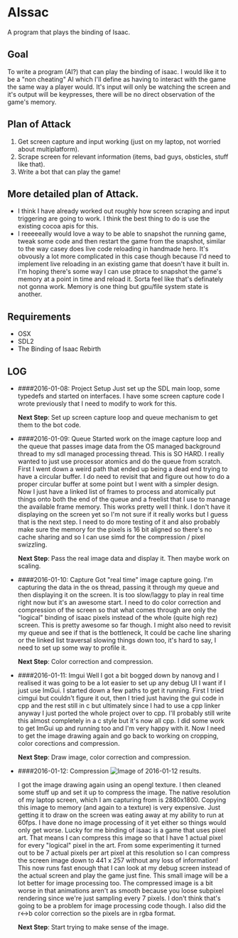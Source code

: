 # AIssac
A program that plays the binding of Isaac.

## Goal
To write a program (AI?) that can play the binding of isaac. I would like it to be a "non cheating"
AI which I'll define as having to interact with the game the same way a player would. It's input
will only be watching the screen and it's output will be keypresses, there will be no direct
observation of the game's memory.

## Plan of Attack
1) Get screen capture and input working (just on my laptop, not worried about multiplatform).
2) Scrape screen for relevant information (items, bad guys, obsticles, stuff like that).
3) Write a bot that can play the game!

## More detailed plan of Attack.
* I think I have already worked out roughly how screen scraping and input triggering are going to
work. I think the best thing to do is use the existing cocoa apis for this.
* I reeeeeally would love a way to be able to snapshot the running game, tweak some code and then
restart the game from the snapshot, similar to the way casey does live code reloading in handmade
hero. It's obvously a lot more complicated in this case though because I'd need to implement live
reloading in an existing game that doesn't have it built in. I'm hoping there's some way I can use
ptrace to snapshot the game's memory at a point in time and reload it. Sorta feel like that's
definately not gonna work. Memory is one thing but gpu/file system state is another.

## Requirements

* OSX
* SDL2
* The Binding of Isaac Rebirth

## LOG
* ####2016-01-08: Project Setup
    Just set up the SDL main loop, some typedefs and started on interfaces. I have some screen
    capture code I wrote previously that I need to modify to work for this.

    **Next Step**: Set up screen capture loop and queue mechanism to get them to the bot code.

* ####2016-01-09: Queue
    Started work on the image capture loop and the queue that passes image data from the OS managed
    background thread to my sdl managed processing thread. This is SO HARD. I really wanted to just
    use processor atomics and do the queue from scratch. First I went down a weird path that ended
    up being a dead end trying to have a circular buffer. I do need to revisit that and figure out
    how to do a proper circular buffer at some point but I went with a simpler design. Now I just
    have a linked list of frames to process and atomically put things onto both the end of the
    queue and a freelist that I use to manage the available frame memory. This works pretty well I
    think. I don't have it displaying on the screen yet so I'm not sure if it really works but I
    guess that is the next step. I need to do more testing of it and also probably make sure the
    memory for the pixels is 16 bit aligned so there's no cache sharing and so I can use simd
    for the compression / pixel swizzling.

    **Next Step**: Pass the real image data and display it. Then maybe work on scaling.

* ####2016-01-10: Capture
    Got "real time" image capture going. I'm capturing the data in the os thread, passing it through
    my queue and then displaying it on the screen. It is too slow/laggy to play in real time right
    now but it's an awesome start. I need to do color correction and compression of the screen so
    that what comes through are only the "logical" binding of isaac pixels instead of the whole
    (quite high rez) screen. This is pretty awesome so far though. I might also need to revisit
    my queue and see if that is the bottleneck, It could be cache line sharing or the linked list
    traversal slowing things down too, it's hard to say, I need to set up some way to profile it.

    **Next Step**: Color correction and compression.

* ####2016-01-11: Imgui
    Well I got a bit bogged down by nanovg and I realised it was going to be a lot easier to
    set up any debug UI I want if I just use ImGui. I started down a few paths to get it running.
    First I tried cimgui but couldn't figure it out, then I tried just having the gui code in cpp
    and the rest still in c but ultimately since I had to use a cpp linker anyway I just ported
    the whole project over to cpp. I'll probably still write this almost completely in a c style
    but it's now all cpp. I did some work to get ImGui up and running too and I'm very happy with
    it. Now I need to get the image drawing again and go back to working on cropping, color
    corections and compression.

    **Next Step**: Draw image, color correction and compression.

* ####2016-01-12: Compression
    ![Image of 2016-01-12 results.](https://dl.dropbox.com/s/udvj73mqloj8369/Screenshot%202016-01-12%2017.14.29.png)

    I got the image drawing again using an opengl texture. I then cleaned some stuff up and set it
    up to compress the image. The native resolution of my laptop screen, which I am capturing from
    is 2880x1800. Copying this image to memory (and again to a texture) is very expensive. Just
    getting it to draw on the screen was eating away at my ability to run at 60fps. I have done
    no image processing of it yet either so things would only get worse. Lucky for me binding of
    isaac is a game that uses pixel art. That means I can compress this image so that I have 1
    actual pixel for every "logical" pixel in the art. From some experimenting it turned out to be
    7 actual pixels per art pixel at this resolution so I can compress the screen image down to
    441 x 257 without any loss of information! This now runs fast enough that I can look at my
    debug screen instead of the actual screen and play the game just fine. This small image will
    be a lot better for image processing too.
    The compressed image is a bit worse in that animations aren't as smooth because you loose
    subpixel rendering since we're just sampling every 7 pixels. I don't think that's going to be
    a problem for image processing code though.
    I also did the r<->b color correction so the pixels are in rgba format.

    **Next Step**: Start trying to make sense of the image.